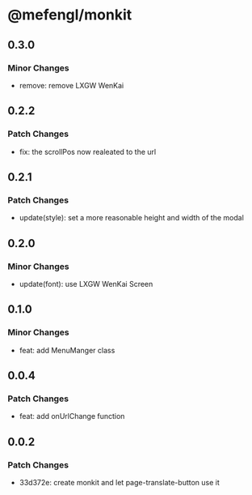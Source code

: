 # @mefengl/monkit

## 0.3.0

### Minor Changes

- remove: remove LXGW WenKai

## 0.2.2

### Patch Changes

- fix: the scrollPos now realeated to the url

## 0.2.1

### Patch Changes

- update(style): set a more reasonable height and width of the modal

## 0.2.0

### Minor Changes

- update(font): use LXGW WenKai Screen

## 0.1.0

### Minor Changes

- feat: add MenuManger class

## 0.0.4

### Patch Changes

- feat: add onUrlChange function

## 0.0.2

### Patch Changes

- 33d372e: create monkit and let page-translate-button use it
